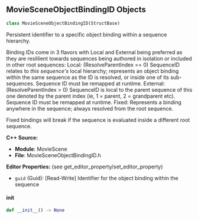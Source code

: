 ## MovieSceneObjectBindingID Objects

```python
class MovieSceneObjectBindingID(StructBase)
```

Persistent identifier to a specific object binding within a sequence hierarchy.

Binding IDs come in 3 flavors with Local and External being preferred as they are reslilient towards sequences being authored in isolation or included in other root sequences:
    Local: (ResolveParentIndex == 0) SequenceID relates to _this sequence's_ local hierarchy; represents an object binding within the same sequence as the ID is resolved, or inside one of its sub-sequences. Sequence ID must be remapped at runtime.
    External: (ResolveParentIndex > 0) SequenceID is local to the parent sequence of this one denoted by the parent index (ie, 1 = parent, 2 = grandparent etc). Sequence ID must be remapped at runtime.
    Fixed: Represents a binding anywhere in the sequence; always resolved from the root sequence.

Fixed bindings will break if the sequence is evaluated inside a different root sequence.

**C++ Source:**

- **Module**: MovieScene
- **File**: MovieSceneObjectBindingID.h

**Editor Properties:** (see get_editor_property/set_editor_property)

- ``guid`` (Guid):  [Read-Write] Identifier for the object binding within the sequence

<a id="unreal.MovieSceneObjectBindingID.__init__"></a>

#### __init__

```python
def __init__() -> None
```

<a id="unreal.MovieSceneObjectBindingPtr"></a>